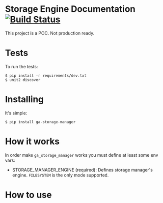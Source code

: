 # Storage Engine Documentation [![Build Status](https://travis-ci.org/geraldoandradee/ga-storage-manager.svg?branch=master)](https://travis-ci.org/geraldoandradee/ga-storage-manager)

This project is a POC. Not production ready.


# Tests
    
To run the tests:
    
    $ pip install -r requirements/dev.txt
    $ unit2 discover


# Installing 

It's simple:
    
    $ pip install ga-storage-manager


# How it works

In order make `ga_storage_manager` works you must define at least some env vars:

* STORAGE_MANAGER_ENGINE (required): Defines storage manager's engine. `FILESYSTEM` is the only mode supported.


# How to use

